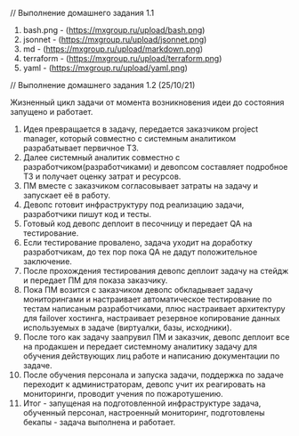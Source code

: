 // Выполнение домашнего задания 1.1



1. bash.png - (https://mxgroup.ru/upload/bash.png)
2. jsonnet - (https://mxgroup.ru/upload/jsonnet.png)
3. md - (https://mxgroup.ru/upload/markdown.png)
4. terraform - (https://mxgroup.ru/upload/terraform.png)
5. yaml - (https://mxgroup.ru/upload/yaml.png)

// Выполнение домашнего задания 1.2 (25/10/21)

Жизненный цикл задачи от момента возникновения идеи до состояния запущено и работает.
1. Идея превращается в задачу, передается заказчиком project manager, который совместно с системным аналитиком разрабатывает первичное ТЗ.
2. Далее системный аналитик совместно с разработчиком(разработчиками) и девопсом составляет подробное ТЗ и получает оценку затрат и ресурсов.
3. ПМ вместе с заказчиком согласовывает затраты на задачу и запускает её в работу.
4. Девопс готовит инфраструктуру под реализацию задачи, разработчики пишут код и тесты.
5. Готовый код девопс деплоит в песочницу и передает QA на тестирование.
6. Если тестирование провалено, задача уходит на доработку разработчикам, до тех пор пока QA не дадут положительное заключение.
7. После прохождения тестирования девопс деплоит задачу на стейдж и передает ПМ для показа заказчику.
8. Пока ПМ возится с заказчиком девопс обкладывает задачу мониторингами и настраивает автоматическое тестирование по тестам написаным разработчиками, плюс настраивает архитектуру для failover хостинга, настраивает резервное копирование данных используемых в задаче (виртуалки, базы, исходники).
9. После того как задачу заапрувил ПМ и заказчик, девопс деплоит все на продакшен и передает системному аналитику задачу для обучения действующих лиц работе и написанию документации по задаче.
10. После обучения персонала и запуска задачи, поддержка по задаче переходит к администраторам, девопс учит их реагировать на мониторинги, проводит учения по пожаротушению.
11. Итог - запущеная на подготовленной инфраструктуре задача, обученный персонал, настроенный мониторинг, подготовлены бекапы - задача выполнена и работает.